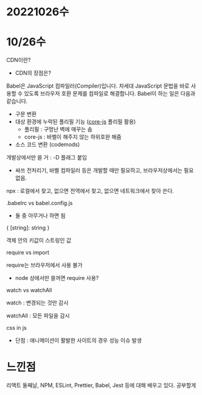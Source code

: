 # 20221026수

# 10/26수

CDN이란?

- CDN의 장점은?

Babel은 JavaScript 컴파일러(Compiler)입니다. 차세대 JavaScript 문법을 바로 사용할 수 있도록 브라우저 호환 문제를 컴파일로 해결합니다. Babel이 하는 일은 다음과 같습니다.

- 구문 변환
- 대상 환경에 누락된 폴리필 기능 ([core-js](https://github.com/zloirock/core-js) 폴리필 활용)
  - 폴리필 : 구멍난 벽에 매꾸는 솜
  - core-js : 바벨이 해주지 않는 하위호완 해줌
- 소스 코드 변환 (codemods)

개발상에서만 쓸 거 : -D 플래그 붙임

- 싸쓰 전처리기, 바벨 컴파일러 등은 개발할 때만 필요하고, 브라우저상에서는 필요 없음.

npx : 로컬에서 찾고, 없으면 전역에서 찾고, 없으면 네트워크에서 찾아 쓴다.

.babelrc vs babel.config.js

- 둘 중 아무거나 하면 됨

{ [string]: string }

객체 안의 키값이 스트링인 값

require vs import

require는 브라우저에서 사용 불가

- node 상에서만 쓸꺼면 require 사용?

watch vs watchAll

watch : 변경되는 것만 감시

watchAll : 모든 파일을 감시

css in js

- 단점 : 애니메이션이 활발한 사이트의 경우 성능 이슈 발생

# 느낀점
리액트 둘째날, NPM, ESLint, Prettier, Babel, Jest 등에 대해 배우고 있다. 공부할게 